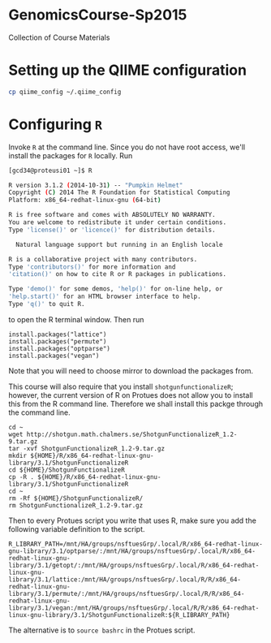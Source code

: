 # GenomicsCourse-Sp2015
Collection of Course Materials

# Setting up the QIIME configuration 

```bash
cp qiime_config ~/.qiime_config 
```

# Configuring `R`

Invoke `R` at the command line. Since you do not have root access, we'll install the packages for `R` locally. Run
```bash 
[gcd34@proteusi01 ~]$ R

R version 3.1.2 (2014-10-31) -- "Pumpkin Helmet"
Copyright (C) 2014 The R Foundation for Statistical Computing
Platform: x86_64-redhat-linux-gnu (64-bit)

R is free software and comes with ABSOLUTELY NO WARRANTY.
You are welcome to redistribute it under certain conditions.
Type 'license()' or 'licence()' for distribution details.

  Natural language support but running in an English locale

R is a collaborative project with many contributors.
Type 'contributors()' for more information and
'citation()' on how to cite R or R packages in publications.

Type 'demo()' for some demos, 'help()' for on-line help, or
'help.start()' for an HTML browser interface to help.
Type 'q()' to quit R.
```
to open the R terminal window. Then run
```
install.packages("lattice")
install.packages("permute")
install.packages("optparse")
install.packages("vegan")
```
Note that you will need to choose mirror to download the packages from.

This course will also require that you install `shotgunfunctionalizeR`; however, the current version of R on Protues does not allow you to install this from the R command line. Therefore we shall install this packge through the command line.
```
cd ~
wget http://shotgun.math.chalmers.se/ShotgunFunctionalizeR_1.2-9.tar.gz
tar -xvf ShotgunFunctionalizeR_1.2-9.tar.gz
mkdir ${HOME}/R/x86_64-redhat-linux-gnu-library/3.1/ShotgunFunctionalizeR
cd ${HOME}/ShotgunFunctionalizeR
cp -R . ${HOME}/R/x86_64-redhat-linux-gnu-library/3.1/ShotgunFunctionalizeR
cd ~
rm -Rf ${HOME}/ShotgunFunctionalizeR/
rm ShotgunFunctionalizeR_1.2-9.tar.gz
```

Then to every Protues script you write that uses R, make sure you add the following variable definition to the script. 
```
R_LIBRARY_PATH=/mnt/HA/groups/nsftuesGrp/.local/R/x86_64-redhat-linux-gnu-library/3.1/optparse/:/mnt/HA/groups/nsftuesGrp/.local/R/x86_64-redhat-linux-gnu-library/3.1/getopt/:/mnt/HA/groups/nsftuesGrp/.local/R/x86_64-redhat-linux-gnu-library/3.1/lattice:/mnt/HA/groups/nsftuesGrp/.local/R/R/x86_64-redhat-linux-gnu-library/3.1/permute/:/mnt/HA/groups/nsftuesGrp/.local/R/R/x86_64-redhat-linux-gnu-library/3.1/vegan:/mnt/HA/groups/nsftuesGrp/.local/R/R/x86_64-redhat-linux-gnu-library/3.1/ShotgunFunctionalizeR:${R_LIBRARY_PATH}
``` 

The alternative is to `source bashrc` in the Protues script. 

